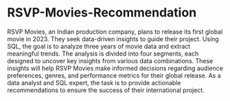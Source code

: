 # RSVP-Movies-Recommendation
RSVP Movies, an Indian production company, plans to release its first global movie in 2023. They seek data-driven insights to guide their project. Using SQL, the goal is to analyze three years of movie data and extract meaningful trends. The analysis is divided into four segments, each designed to uncover key insights from various data combinations. These insights will help RSVP Movies make informed decisions regarding audience preferences, genres, and performance metrics for their global release. As a data analyst and SQL expert, the task is to provide actionable recommendations to ensure the success of their international project.








